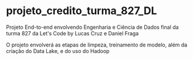 # projeto_credito_turma_827_DL
Projeto End-to-end envolvendo Engenharia e Ciência de Dados final da turma 827 da Let's Code by Lucas Cruz e Daniel Fraga

O projeto envolverá as etapas de limpeza, treinamento de modelo, além da criação do Data Lake, e do uso do Hadoop
